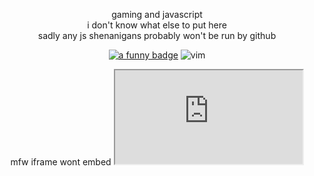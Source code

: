 <p align="center">gaming and javascript
<br>
i don't know what else to put here<br>sadly any js shenanigans probably won't be run by github</p>

<p align="center"><a href="https://github.com/abhisheknaiidu/awesome-github-profile-readme"><img src="https://img.shields.io/badge/a%20funny-badge-blue" alt="a funny badge"></a>
<img src="https://www.vim.org/images/vi_improved.gif" alt="vim" title="vim"></p>

<p align="center">mfw iframe wont embed <code><iframe src="https://thethunderguys.github.io/TheThunderGuyS/">recursion :)</iframe></code></p>
